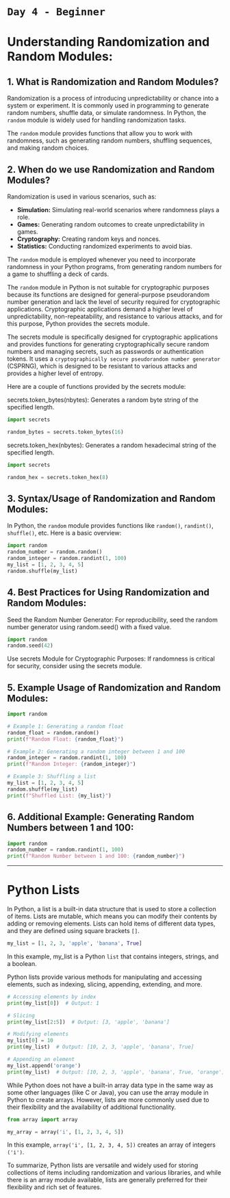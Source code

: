 # `Day 4 - Beginner`


# **Understanding Randomization and Random Modules:**

## **1. What is Randomization and Random Modules?**

Randomization is a process of introducing unpredictability or chance into a system or experiment. It is commonly used in programming to generate random numbers, shuffle data, or simulate randomness. In Python, the `random` module is widely used for handling randomization tasks.

The `random` module provides functions that allow you to work with randomness, such as generating random numbers, shuffling sequences, and making random choices.

## **2. When do we use Randomization and Random Modules?**

Randomization is used in various scenarios, such as:

- **Simulation:** Simulating real-world scenarios where randomness plays a role.
- **Games:** Generating random outcomes to create unpredictability in games.
- **Cryptography:** Creating random keys and nonces.
- **Statistics:** Conducting randomized experiments to avoid bias.

The `random` module is employed whenever you need to incorporate randomness in your Python programs, from generating random numbers for a game to shuffling a deck of cards.


The `random` module in Python is not suitable for cryptographic purposes because its functions are designed for general-purpose pseudorandom number generation and lack the level of security required for cryptographic applications. Cryptographic applications demand a higher level of unpredictability, non-repeatability, and resistance to various attacks, and for this purpose, Python provides the secrets module.

The secrets module is specifically designed for cryptographic applications and provides functions for generating cryptographically secure random numbers and managing secrets, such as passwords or authentication tokens. It uses a `cryptographically secure pseudorandom number generator` (CSPRNG), which is designed to be resistant to various attacks and provides a higher level of entropy.

Here are a couple of functions provided by the secrets module:

secrets.token_bytes(nbytes): Generates a random byte string of the specified length.

```python
import secrets

random_bytes = secrets.token_bytes(16)
```
secrets.token_hex(nbytes): Generates a random hexadecimal string of the specified length.

```python
import secrets

random_hex = secrets.token_hex(8)
```

## **3. Syntax/Usage of Randomization and Random Modules:**

In Python, the `random` module provides functions like `random()`, `randint()`, `shuffle()`, etc. Here is a basic overview:

```python
import random
random_number = random.random()
random_integer = random.randint(1, 100)
my_list = [1, 2, 3, 4, 5]
random.shuffle(my_list)
```


## **4. Best Practices for Using Randomization and Random Modules:**

Seed the Random Number Generator: For reproducibility, seed the random number generator using random.seed() with a fixed value.

```python
import random
random.seed(42)
```
Use secrets Module for Cryptographic Purposes: If randomness is critical for security, consider using the secrets module.

## **5. Example Usage of Randomization and Random Modules:**

```python
import random

# Example 1: Generating a random float
random_float = random.random()
print(f"Random Float: {random_float}")

# Example 2: Generating a random integer between 1 and 100
random_integer = random.randint(1, 100)
print(f"Random Integer: {random_integer}")

# Example 3: Shuffling a list
my_list = [1, 2, 3, 4, 5]
random.shuffle(my_list)
print(f"Shuffled List: {my_list}")
```

## **6. Additional Example: Generating Random Numbers between 1 and 100:**

```python
import random
random_number = random.randint(1, 100)
print(f"Random Number between 1 and 100: {random_number}")
```


--- 

# **Python Lists**

In Python, a list is a built-in data structure that is used to store a collection of items. Lists are mutable, which means you can modify their contents by adding or removing elements. Lists can hold items of different data types, and they are defined using square brackets `[]`. 

```python
my_list = [1, 2, 3, 'apple', 'banana', True]
```

In this example, my_list is a Python `list` that contains integers, strings, and a boolean.

Python lists provide various methods for manipulating and accessing elements, such as indexing, slicing, appending, extending, and more.

```py
# Accessing elements by index
print(my_list[0])  # Output: 1

# Slicing
print(my_list[2:5])  # Output: [3, 'apple', 'banana']

# Modifying elements
my_list[0] = 10
print(my_list)  # Output: [10, 2, 3, 'apple', 'banana', True]

# Appending an element
my_list.append('orange')
print(my_list)  # Output: [10, 2, 3, 'apple', 'banana', True, 'orange']
```


While Python does not have a built-in array data type in the same way as some other languages (like C or Java), you can use the array module in Python to create arrays. However, lists are more commonly used due to their flexibility and the availability of additional functionality.


```py
from array import array

my_array = array('i', [1, 2, 3, 4, 5])
```


In this example, `array('i', [1, 2, 3, 4, 5])` creates an array of integers `('i')`.

To summarize, Python lists are versatile and widely used for storing collections of items including randomization and various libraries, and while there is an array module available, lists are generally preferred for their flexibility and rich set of features.

